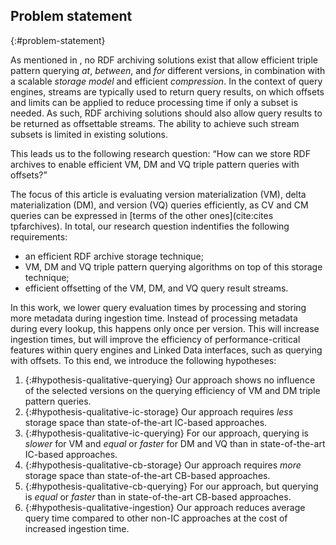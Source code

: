 ## Problem statement
{:#problem-statement}

As mentioned in [](#introduction), no RDF archiving solutions exist that allow
efficient triple pattern querying _at_, _between_, and _for_ different versions,
in combination with a scalable _storage model_ and efficient _compression_.
In the context of query engines, streams are typically used to return query results,
on which offsets and limits can be applied to reduce processing time if only a subset is needed.
As such, RDF archiving solutions should also allow query results to be returned as offsettable streams.
The ability to achieve such stream subsets is limited in existing solutions.

This leads us to the following research question:
<q id="research-question">How can we store RDF archives to enable efficient VM, DM and VQ triple pattern queries with offsets?</q>

The focus of this article is evaluating version materialization (VM), delta materialization (DM), and version (VQ) queries efficiently,
as CV and CM queries can be expressed in [terms of the other ones](cite:cites tpfarchives).
In total, our research question indentifies the following requirements:

- an efficient RDF archive storage technique;
- VM, DM and VQ triple pattern querying algorithms on top of this storage technique;
- efficient offsetting of the VM, DM, and VQ query result streams.

In this work, we lower query evaluation times by processing and storing more metadata during ingestion time.
Instead of processing metadata during every lookup, this happens only once per version.
This will increase ingestion times, but will improve the efficiency of performance-critical features
within query engines and Linked Data interfaces, such as querying with offsets.
To this end, we introduce the following hypotheses:

1. {:#hypothesis-qualitative-querying}
Our approach shows no influence of the selected versions on the querying efficiency of VM and DM triple pattern queries.
2. {:#hypothesis-qualitative-ic-storage}
Our approach requires *less* storage space than state-of-the-art IC-based approaches.
3. {:#hypothesis-qualitative-ic-querying}
For our approach, querying is *slower* for VM and *equal* or *faster* for DM and VQ than in state-of-the-art IC-based approaches.
4. {:#hypothesis-qualitative-cb-storage}
Our approach requires *more* storage space than state-of-the-art CB-based approaches.
5. {:#hypothesis-qualitative-cb-querying}
For our approach, but querying is *equal* or *faster* than in state-of-the-art CB-based approaches.
6. {:#hypothesis-qualitative-ingestion}
Our approach reduces average query time compared to other non-IC approaches at the cost of increased ingestion time.
